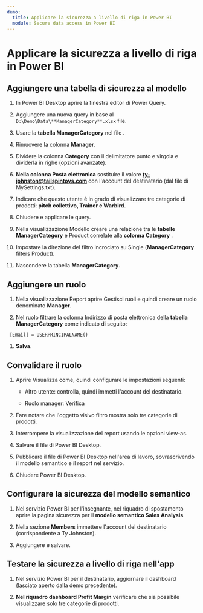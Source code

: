 ```yaml
---
demo:
  title: Applicare la sicurezza a livello di riga in Power BI
  module: Secure data access in Power BI
---
```


# Applicare la sicurezza a livello di riga in Power BI

## Aggiungere una tabella di sicurezza al modello

1. In Power BI Desktop aprire la finestra editor di Power Query.

1. Aggiungere una nuova query in base al `D:\Demo\Data\**ManagerCategory**.xlsx` file.

1. Usare la **tabella ManagerCategory** nel file .

1. Rimuovere la colonna **Manager**.

1. Dividere la colonna **Category** con il delimitatore punto e virgola e dividerla in righe (opzioni avanzate).

1. **Nella colonna Posta elettronica** sostituire il valore **<ty-johnston@tailspintoys.com>** con l'account del destinatario (dal file di MySettings.txt).

1. Indicare che questo utente è in grado di visualizzare tre categorie di prodotti: **pitch collettivo, Trainer e Warbird**.

1. Chiudere e applicare le query.

1. Nella visualizzazione Modello creare una relazione tra le **tabelle ManagerCategory** e Product correlate alla **colonna Category** .

1. Impostare la direzione del filtro incrociato su Single (**ManagerCategory** filters Product).

1. Nascondere la tabella **ManagerCategory**.

## Aggiungere un ruolo

1. Nella visualizzazione Report aprire Gestisci ruoli e quindi creare un ruolo denominato **Manager**.

1. Nel ruolo filtrare la colonna Indirizzo di posta elettronica della **tabella ManagerCategory** come indicato di seguito:

  ```dax
   [Email] = USERPRINCIPALNAME()
   ```

1. **Salva**.

## Convalidare il ruolo

1. Aprire Visualizza come, quindi configurare le impostazioni seguenti:

    - Altro utente: controlla, quindi immetti l'account del destinatario.

    - Ruolo manager: Verifica

1. Fare notare che l'oggetto visivo filtro mostra solo tre categorie di prodotti.

1. Interrompere la visualizzazione del report usando le opzioni view-as.

1. Salvare il file di Power BI Desktop.

1. Pubblicare il file di Power BI Desktop nell'area di lavoro, sovrascrivendo il modello semantico e il report nel servizio.

1. Chiudere Power BI Desktop.

## Configurare la sicurezza del modello semantico

1. Nel servizio Power BI per l'insegnante, nel riquadro di spostamento aprire la pagina sicurezza per il **modello semantico Sales Analysis**.

1. Nella sezione **Members** immettere l'account del destinatario (corrispondente a Ty Johnston).

1. Aggiungere e salvare.

## Testare la sicurezza a livello di riga nell'app

1. Nel servizio Power BI per il destinatario, aggiornare il dashboard (lasciato aperto dalla demo precedente).

1. **Nel riquadro dashboard Profit Margin** verificare che sia possibile visualizzare solo tre categorie di prodotti.
